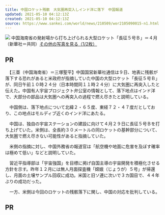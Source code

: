 ```yaml
---
title: 中国ロケット残骸　大気圏再突入しインド洋に落下　中国報道
updated: 2021-05-10 04:12:13Z
created: 2021-05-10 04:12:13Z
source: https://www.sankei.com/world/news/210509/wor2105090015-n1.html
---
```


 [![](https://www.sankei.com/images/news/210509/wor2105090015-p2.jpg)](https://www.sankei.com/world/photos/210509/wor2105090015-p2.html) 中国海南省の発射場から打ち上げられる大型ロケット「長征５号Ｂ」＝４月（新華社＝共同）[その他の写真を見る（1/2枚）](https://www.sankei.com/world/photos/210509/wor2105090015-p2.html)

## PR

　【三亜（中国海南省）＝三塚聖平】中国国営新華社通信は９日、地表に残骸が落下する恐れがあると米政府が指摘していた中国の大型ロケット「長征５号Ｂ」が、同日午前１０時２４分（日本時間同１１時２４分）に大気圏に再突入したと伝えた。中国有人宇宙プロジェクト弁公室の情報として、落下地点はインド洋で、大部分の部品は大気圏への再突入の過程で燃え尽きたと説明している。

　中国側は、落下地点について北緯２・６５度、東経７２・４７度だとしており、この地点はモルディブ近くのインド洋にあたる。

　中国は、独自の宇宙ステーションの建設に向けて４月２９日に長征５号Ｂを打ち上げていた。米側は、全長約３０メートルの同ロケットの基幹部分について、大気圏で燃え尽きない可能性があると指摘していた。

　米側の指摘に対し、中国外務省の報道官は「航空機や地面に危害を及ぼす確率は極めて低い」などと説明していた。

　習近平指導部は「宇宙強国」を目標に掲げ自国主導の宇宙開発を積極化させる方針を示す。昨年１２月には無人月面探査機「嫦娥（じょうが）５号」が帰還し、月面の土壌サンプル回収に成功。米国と旧ソ連に次いで３カ国目で、４４年ぶりの成功だった。

　一方、米側は今回のロケットの残骸落下に関し、中国の対応を批判している。

## PR